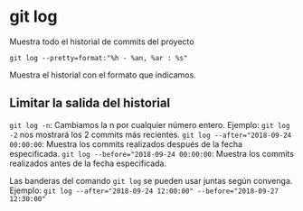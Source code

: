 # git log

Muestra todo el historial de commits del proyecto

`git log --pretty=format:"%h - %an, %ar : %s"`

Muestra el historial con el formato que indicamos.

## Limitar la salida del historial

`git log -n`: Cambiamos la n por cualquier número entero. Ejemplo:
`git log -2` nos mostrará los 2 commits más recientes.
`git log --after="2018-09-24 00:00:00`: Muestra los commits realizados después de la fecha especificada.
`git log --before="2018-09-24 00:00:00`: Muestra los commits realizados antes de la fecha especificada.

Las banderas del comando `git log` se pueden usar juntas según convenga. Ejemplo:
`git log --after="2018-09-24 12:00:00" --before="2018-09-27 12:30:00"`
